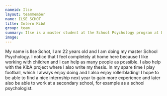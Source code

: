 ```yaml
---
nameid: Ilse
layout: teammember
name: ILSE SCHOT
title: Intern KibA
group: team
summary: Ilse is a master student at the School Psychology program at Leiden University and is doing an internship at the KibA project.
image: 
---
```



My name is Ilse Schot, I am 22 years old and I am doing my master School Psychology. I notice that I feel completely at home here because I like working with children and I can help as many people as possible. I also help with the KibA project where I also write my thesis. In my spare time I play football, which I always enjoy doing and I also enjoy rollerblading! I hope to be able to find a nice internship next year to gain more experience and later also be able to work at a secondary school, for example as a school psychologist.  
<br>
<br>

